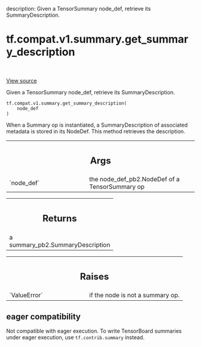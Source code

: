 description: Given a TensorSummary node_def, retrieve its SummaryDescription.

<div itemscope itemtype="http://developers.google.com/ReferenceObject">
<meta itemprop="name" content="tf.compat.v1.summary.get_summary_description" />
<meta itemprop="path" content="Stable" />
</div>

# tf.compat.v1.summary.get_summary_description

<!-- Insert buttons and diff -->

<table class="tfo-notebook-buttons tfo-api nocontent" align="left">

</table>

<a target="_blank" class="external" href="/code/stable/tensorflow/python/summary/summary.py">View source</a>



Given a TensorSummary node_def, retrieve its SummaryDescription.

<pre class="devsite-click-to-copy prettyprint lang-py tfo-signature-link">
<code>tf.compat.v1.summary.get_summary_description(
    node_def
)
</code></pre>



<!-- Placeholder for "Used in" -->

When a Summary op is instantiated, a SummaryDescription of associated
metadata is stored in its NodeDef. This method retrieves the description.

<!-- Tabular view -->
 <table class="responsive fixed orange">
<colgroup><col width="214px"><col></colgroup>
<tr><th colspan="2"><h2 class="add-link">Args</h2></th></tr>

<tr>
<td>
`node_def`
</td>
<td>
the node_def_pb2.NodeDef of a TensorSummary op
</td>
</tr>
</table>



<!-- Tabular view -->
 <table class="responsive fixed orange">
<colgroup><col width="214px"><col></colgroup>
<tr><th colspan="2"><h2 class="add-link">Returns</h2></th></tr>
<tr class="alt">
<td colspan="2">
a summary_pb2.SummaryDescription
</td>
</tr>

</table>



<!-- Tabular view -->
 <table class="responsive fixed orange">
<colgroup><col width="214px"><col></colgroup>
<tr><th colspan="2"><h2 class="add-link">Raises</h2></th></tr>

<tr>
<td>
`ValueError`
</td>
<td>
if the node is not a summary op.
</td>
</tr>
</table>




 <section><devsite-expandable expanded>
 <h2 class="showalways">eager compatibility</h2>

Not compatible with eager execution. To write TensorBoard
summaries under eager execution, use `tf.contrib.summary` instead.


 </devsite-expandable></section>


